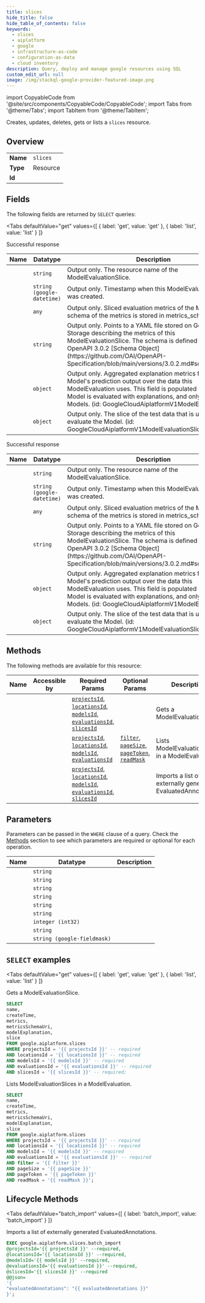 ```yaml
--- 
title: slices
hide_title: false
hide_table_of_contents: false
keywords:
  - slices
  - aiplatform
  - google
  - infrastructure-as-code
  - configuration-as-data
  - cloud inventory
description: Query, deploy and manage google resources using SQL
custom_edit_url: null
image: /img/stackql-google-provider-featured-image.png
---
```


import CopyableCode from '@site/src/components/CopyableCode/CopyableCode';
import Tabs from '@theme/Tabs';
import TabItem from '@theme/TabItem';

Creates, updates, deletes, gets or lists a <code>slices</code> resource.

## Overview
<table><tbody>
<tr><td><b>Name</b></td><td><code>slices</code></td></tr>
<tr><td><b>Type</b></td><td>Resource</td></tr>
<tr><td><b>Id</b></td><td><CopyableCode code="google.aiplatform.slices" /></td></tr>
</tbody></table>

## Fields

The following fields are returned by `SELECT` queries:

<Tabs
    defaultValue="get"
    values={[
        { label: 'get', value: 'get' },
        { label: 'list', value: 'list' }
    ]}
>
<TabItem value="get">

Successful response

<table>
<thead>
    <tr>
    <th>Name</th>
    <th>Datatype</th>
    <th>Description</th>
    </tr>
</thead>
<tbody>
<tr>
    <td><CopyableCode code="name" /></td>
    <td><code>string</code></td>
    <td>Output only. The resource name of the ModelEvaluationSlice.</td>
</tr>
<tr>
    <td><CopyableCode code="createTime" /></td>
    <td><code>string (google-datetime)</code></td>
    <td>Output only. Timestamp when this ModelEvaluationSlice was created.</td>
</tr>
<tr>
    <td><CopyableCode code="metrics" /></td>
    <td><code>any</code></td>
    <td>Output only. Sliced evaluation metrics of the Model. The schema of the metrics is stored in metrics_schema_uri</td>
</tr>
<tr>
    <td><CopyableCode code="metricsSchemaUri" /></td>
    <td><code>string</code></td>
    <td>Output only. Points to a YAML file stored on Google Cloud Storage describing the metrics of this ModelEvaluationSlice. The schema is defined as an OpenAPI 3.0.2 [Schema Object](https://github.com/OAI/OpenAPI-Specification/blob/main/versions/3.0.2.md#schemaObject).</td>
</tr>
<tr>
    <td><CopyableCode code="modelExplanation" /></td>
    <td><code>object</code></td>
    <td>Output only. Aggregated explanation metrics for the Model's prediction output over the data this ModelEvaluation uses. This field is populated only if the Model is evaluated with explanations, and only for tabular Models. (id: GoogleCloudAiplatformV1ModelExplanation)</td>
</tr>
<tr>
    <td><CopyableCode code="slice" /></td>
    <td><code>object</code></td>
    <td>Output only. The slice of the test data that is used to evaluate the Model. (id: GoogleCloudAiplatformV1ModelEvaluationSliceSlice)</td>
</tr>
</tbody>
</table>
</TabItem>
<TabItem value="list">

Successful response

<table>
<thead>
    <tr>
    <th>Name</th>
    <th>Datatype</th>
    <th>Description</th>
    </tr>
</thead>
<tbody>
<tr>
    <td><CopyableCode code="name" /></td>
    <td><code>string</code></td>
    <td>Output only. The resource name of the ModelEvaluationSlice.</td>
</tr>
<tr>
    <td><CopyableCode code="createTime" /></td>
    <td><code>string (google-datetime)</code></td>
    <td>Output only. Timestamp when this ModelEvaluationSlice was created.</td>
</tr>
<tr>
    <td><CopyableCode code="metrics" /></td>
    <td><code>any</code></td>
    <td>Output only. Sliced evaluation metrics of the Model. The schema of the metrics is stored in metrics_schema_uri</td>
</tr>
<tr>
    <td><CopyableCode code="metricsSchemaUri" /></td>
    <td><code>string</code></td>
    <td>Output only. Points to a YAML file stored on Google Cloud Storage describing the metrics of this ModelEvaluationSlice. The schema is defined as an OpenAPI 3.0.2 [Schema Object](https://github.com/OAI/OpenAPI-Specification/blob/main/versions/3.0.2.md#schemaObject).</td>
</tr>
<tr>
    <td><CopyableCode code="modelExplanation" /></td>
    <td><code>object</code></td>
    <td>Output only. Aggregated explanation metrics for the Model's prediction output over the data this ModelEvaluation uses. This field is populated only if the Model is evaluated with explanations, and only for tabular Models. (id: GoogleCloudAiplatformV1ModelExplanation)</td>
</tr>
<tr>
    <td><CopyableCode code="slice" /></td>
    <td><code>object</code></td>
    <td>Output only. The slice of the test data that is used to evaluate the Model. (id: GoogleCloudAiplatformV1ModelEvaluationSliceSlice)</td>
</tr>
</tbody>
</table>
</TabItem>
</Tabs>

## Methods

The following methods are available for this resource:

<table>
<thead>
    <tr>
    <th>Name</th>
    <th>Accessible by</th>
    <th>Required Params</th>
    <th>Optional Params</th>
    <th>Description</th>
    </tr>
</thead>
<tbody>
<tr>
    <td><a href="#get"><CopyableCode code="get" /></a></td>
    <td><CopyableCode code="select" /></td>
    <td><a href="#parameter-projectsId"><code>projectsId</code></a>, <a href="#parameter-locationsId"><code>locationsId</code></a>, <a href="#parameter-modelsId"><code>modelsId</code></a>, <a href="#parameter-evaluationsId"><code>evaluationsId</code></a>, <a href="#parameter-slicesId"><code>slicesId</code></a></td>
    <td></td>
    <td>Gets a ModelEvaluationSlice.</td>
</tr>
<tr>
    <td><a href="#list"><CopyableCode code="list" /></a></td>
    <td><CopyableCode code="select" /></td>
    <td><a href="#parameter-projectsId"><code>projectsId</code></a>, <a href="#parameter-locationsId"><code>locationsId</code></a>, <a href="#parameter-modelsId"><code>modelsId</code></a>, <a href="#parameter-evaluationsId"><code>evaluationsId</code></a></td>
    <td><a href="#parameter-filter"><code>filter</code></a>, <a href="#parameter-pageSize"><code>pageSize</code></a>, <a href="#parameter-pageToken"><code>pageToken</code></a>, <a href="#parameter-readMask"><code>readMask</code></a></td>
    <td>Lists ModelEvaluationSlices in a ModelEvaluation.</td>
</tr>
<tr>
    <td><a href="#batch_import"><CopyableCode code="batch_import" /></a></td>
    <td><CopyableCode code="exec" /></td>
    <td><a href="#parameter-projectsId"><code>projectsId</code></a>, <a href="#parameter-locationsId"><code>locationsId</code></a>, <a href="#parameter-modelsId"><code>modelsId</code></a>, <a href="#parameter-evaluationsId"><code>evaluationsId</code></a>, <a href="#parameter-slicesId"><code>slicesId</code></a></td>
    <td></td>
    <td>Imports a list of externally generated EvaluatedAnnotations.</td>
</tr>
</tbody>
</table>

## Parameters

Parameters can be passed in the `WHERE` clause of a query. Check the [Methods](#methods) section to see which parameters are required or optional for each operation.

<table>
<thead>
    <tr>
    <th>Name</th>
    <th>Datatype</th>
    <th>Description</th>
    </tr>
</thead>
<tbody>
<tr id="parameter-evaluationsId">
    <td><CopyableCode code="evaluationsId" /></td>
    <td><code>string</code></td>
    <td></td>
</tr>
<tr id="parameter-locationsId">
    <td><CopyableCode code="locationsId" /></td>
    <td><code>string</code></td>
    <td></td>
</tr>
<tr id="parameter-modelsId">
    <td><CopyableCode code="modelsId" /></td>
    <td><code>string</code></td>
    <td></td>
</tr>
<tr id="parameter-projectsId">
    <td><CopyableCode code="projectsId" /></td>
    <td><code>string</code></td>
    <td></td>
</tr>
<tr id="parameter-slicesId">
    <td><CopyableCode code="slicesId" /></td>
    <td><code>string</code></td>
    <td></td>
</tr>
<tr id="parameter-filter">
    <td><CopyableCode code="filter" /></td>
    <td><code>string</code></td>
    <td></td>
</tr>
<tr id="parameter-pageSize">
    <td><CopyableCode code="pageSize" /></td>
    <td><code>integer (int32)</code></td>
    <td></td>
</tr>
<tr id="parameter-pageToken">
    <td><CopyableCode code="pageToken" /></td>
    <td><code>string</code></td>
    <td></td>
</tr>
<tr id="parameter-readMask">
    <td><CopyableCode code="readMask" /></td>
    <td><code>string (google-fieldmask)</code></td>
    <td></td>
</tr>
</tbody>
</table>

## `SELECT` examples

<Tabs
    defaultValue="get"
    values={[
        { label: 'get', value: 'get' },
        { label: 'list', value: 'list' }
    ]}
>
<TabItem value="get">

Gets a ModelEvaluationSlice.

```sql
SELECT
name,
createTime,
metrics,
metricsSchemaUri,
modelExplanation,
slice
FROM google.aiplatform.slices
WHERE projectsId = '{{ projectsId }}' -- required
AND locationsId = '{{ locationsId }}' -- required
AND modelsId = '{{ modelsId }}' -- required
AND evaluationsId = '{{ evaluationsId }}' -- required
AND slicesId = '{{ slicesId }}' -- required;
```
</TabItem>
<TabItem value="list">

Lists ModelEvaluationSlices in a ModelEvaluation.

```sql
SELECT
name,
createTime,
metrics,
metricsSchemaUri,
modelExplanation,
slice
FROM google.aiplatform.slices
WHERE projectsId = '{{ projectsId }}' -- required
AND locationsId = '{{ locationsId }}' -- required
AND modelsId = '{{ modelsId }}' -- required
AND evaluationsId = '{{ evaluationsId }}' -- required
AND filter = '{{ filter }}'
AND pageSize = '{{ pageSize }}'
AND pageToken = '{{ pageToken }}'
AND readMask = '{{ readMask }}';
```
</TabItem>
</Tabs>


## Lifecycle Methods

<Tabs
    defaultValue="batch_import"
    values={[
        { label: 'batch_import', value: 'batch_import' }
    ]}
>
<TabItem value="batch_import">

Imports a list of externally generated EvaluatedAnnotations.

```sql
EXEC google.aiplatform.slices.batch_import 
@projectsId='{{ projectsId }}' --required, 
@locationsId='{{ locationsId }}' --required, 
@modelsId='{{ modelsId }}' --required, 
@evaluationsId='{{ evaluationsId }}' --required, 
@slicesId='{{ slicesId }}' --required 
@@json=
'{
"evaluatedAnnotations": "{{ evaluatedAnnotations }}"
}';
```
</TabItem>
</Tabs>
